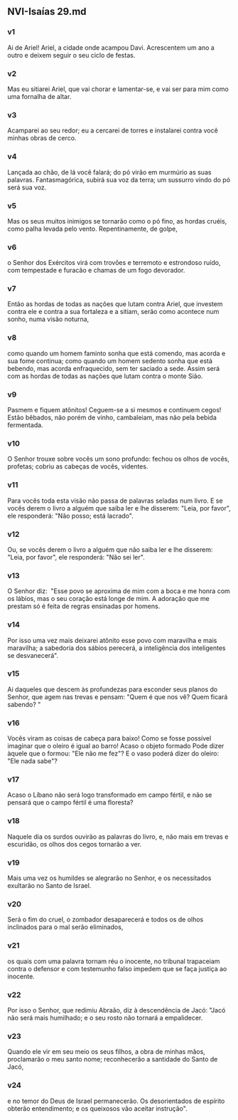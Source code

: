 ## NVI-Isaías 29.md
### v1
 Ai de Ariel! Ariel, a cidade onde acampou Davi. Acrescentem um ano a outro e deixem seguir o seu ciclo de festas.
### v2
 Mas eu sitiarei Ariel, que vai chorar e lamentar-se, e vai ser para mim como uma fornalha de altar.
### v3
 Acamparei ao seu redor; eu a cercarei de torres e instalarei contra você minhas obras de cerco.
### v4
 Lançada ao chão, de lá você falará; do pó virão em murmúrio as suas palavras. Fantasmagórica, subirá sua voz da terra; um sussurro vindo do pó será sua voz.
### v5
 Mas os seus muitos inimigos se tornarão como o pó fino, as hordas cruéis, como palha levada pelo vento. Repentinamente, de golpe,
### v6
 o Senhor dos Exércitos virá com trovões e terremoto e estrondoso ruído, com tempestade e furacão e chamas de um fogo devorador.
### v7
 Então as hordas de todas as nações que lutam contra Ariel, que investem contra ele e contra a sua fortaleza e a sitiam, serão como acontece num sonho, numa visão noturna,
### v8
 como quando um homem faminto sonha que está comendo, mas acorda e sua fome continua; como quando um homem sedento sonha que está bebendo, mas acorda enfraquecido, sem ter saciado a sede. Assim será com as hordas de todas as nações que lutam contra o monte Sião.
### v9
 Pasmem e fiquem atônitos! Ceguem-se a si mesmos e continuem cegos! Estão bêbados, não porém de vinho, cambaleiam, mas não pela bebida fermentada.
### v10
 O Senhor trouxe sobre vocês um sono profundo: fechou os olhos de vocês, profetas; cobriu as cabeças de vocês, videntes.
### v11
 Para vocês toda esta visão não passa de palavras seladas num livro. E se vocês derem o livro a alguém que saiba ler e lhe disserem: "Leia, por favor", ele responderá: "Não posso; está lacrado".
### v12
 Ou, se vocês derem o livro a alguém que não saiba ler e lhe disserem: "Leia, por favor", ele responderá: "Não sei ler".
### v13
 O Senhor diz:  "Esse povo se aproxima de mim com a boca e me honra com os lábios, mas o seu coração está longe de mim. A adoração que me prestam só é feita de regras ensinadas por homens.
### v14
 Por isso uma vez mais deixarei atônito esse povo com maravilha e mais maravilha; a sabedoria dos sábios perecerá, a inteligência dos inteligentes se desvanecerá".
### v15
 Ai daqueles que descem às profundezas para esconder seus planos do Senhor, que agem nas trevas e pensam: "Quem é que nos vê? Quem ficará sabendo? "
### v16
 Vocês viram as coisas de cabeça para baixo! Como se fosse possível imaginar que o oleiro é igual ao barro! Acaso o objeto formado Pode dizer àquele que o formou: "Ele não me fez"? E o vaso poderá dizer do oleiro: "Ele nada sabe"?
### v17
 Acaso o Líbano não será logo transformado em campo fértil, e não se pensará que o campo fértil é uma floresta?
### v18
 Naquele dia os surdos ouvirão as palavras do livro, e, não mais em trevas e escuridão, os olhos dos cegos tornarão a ver.
### v19
 Mais uma vez os humildes se alegrarão no Senhor, e os necessitados exultarão no Santo de Israel.
### v20
 Será o fim do cruel, o zombador desaparecerá e todos os de olhos inclinados para o mal serão eliminados,
### v21
 os quais com uma palavra tornam réu o inocente, no tribunal trapaceiam contra o defensor e com testemunho falso impedem que se faça justiça ao inocente.
### v22
 Por isso o Senhor, que redimiu Abraão, diz à descendência de Jacó: "Jacó não será mais humilhado; e o seu rosto não tornará a empalidecer.
### v23
 Quando ele vir em seu meio os seus filhos, a obra de minhas mãos, proclamarão o meu santo nome; reconhecerão a santidade do Santo de Jacó,
### v24
 e no temor do Deus de Israel permanecerão. Os desorientados de espírito obterão entendimento; e os queixosos vão aceitar instrução".
